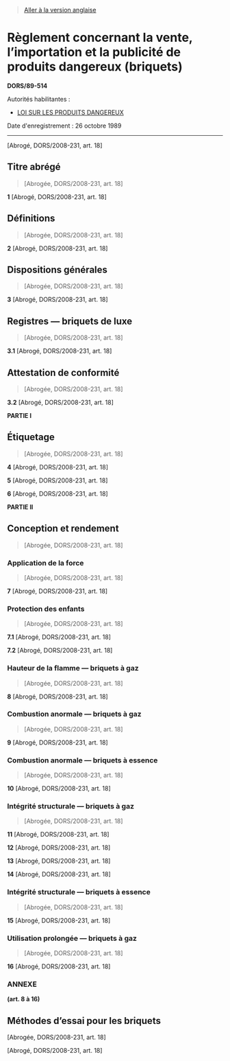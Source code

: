 > [Aller à la version anglaise](/en/Regulations/Statutory%20Orders%20and%20Regulations/89/514.md)

# Règlement concernant la vente, l’importation et la publicité de produits dangereux (briquets)

**DORS/89-514**

Autorités habilitantes : 
- [LOI SUR LES PRODUITS DANGEREUX](/fr/Lois/Lois%20révisées%20du%20Canada/H/H-3.md)

Date d'enregistrement : 26 octobre 1989

----------


[Abrogé, DORS/2008-231, art. 18]



## Titre abrégé
> [Abrogée, DORS/2008-231, art. 18]



**1** [Abrogé, DORS/2008-231, art. 18]




## Définitions
> [Abrogée, DORS/2008-231, art. 18]



**2** [Abrogé, DORS/2008-231, art. 18]




## Dispositions générales
> [Abrogée, DORS/2008-231, art. 18]



**3** [Abrogé, DORS/2008-231, art. 18]




## Registres — briquets de luxe
> [Abrogée, DORS/2008-231, art. 18]



**3.1** [Abrogé, DORS/2008-231, art. 18]




## Attestation de conformité
> [Abrogée, DORS/2008-231, art. 18]



**3.2** [Abrogé, DORS/2008-231, art. 18]




**PARTIE I** 
## Étiquetage
> [Abrogée, DORS/2008-231, art. 18]



**4** [Abrogé, DORS/2008-231, art. 18]



**5** [Abrogé, DORS/2008-231, art. 18]



**6** [Abrogé, DORS/2008-231, art. 18]




**PARTIE II** 
## Conception et rendement
> [Abrogée, DORS/2008-231, art. 18]




### Application de la force
> [Abrogée, DORS/2008-231, art. 18]



**7** [Abrogé, DORS/2008-231, art. 18]




### Protection des enfants
> [Abrogée, DORS/2008-231, art. 18]



**7.1** [Abrogé, DORS/2008-231, art. 18]



**7.2** [Abrogé, DORS/2008-231, art. 18]




### Hauteur de la flamme — briquets à gaz
> [Abrogée, DORS/2008-231, art. 18]



**8** [Abrogé, DORS/2008-231, art. 18]




### Combustion anormale — briquets à gaz
> [Abrogée, DORS/2008-231, art. 18]



**9** [Abrogé, DORS/2008-231, art. 18]




### Combustion anormale — briquets à essence
> [Abrogée, DORS/2008-231, art. 18]



**10** [Abrogé, DORS/2008-231, art. 18]




### Intégrité structurale — briquets à gaz
> [Abrogée, DORS/2008-231, art. 18]



**11** [Abrogé, DORS/2008-231, art. 18]



**12** [Abrogé, DORS/2008-231, art. 18]



**13** [Abrogé, DORS/2008-231, art. 18]



**14** [Abrogé, DORS/2008-231, art. 18]




### Intégrité structurale — briquets à essence
> [Abrogée, DORS/2008-231, art. 18]



**15** [Abrogé, DORS/2008-231, art. 18]




### Utilisation prolongée — briquets à gaz
> [Abrogée, DORS/2008-231, art. 18]



**16** [Abrogé, DORS/2008-231, art. 18]




### **ANNEXE** 
**(art. 8 à 16)**
## Méthodes d’essai pour les briquets
[Abrogée, DORS/2008-231, art. 18]


[Abrogé, DORS/2008-231, art. 18]


